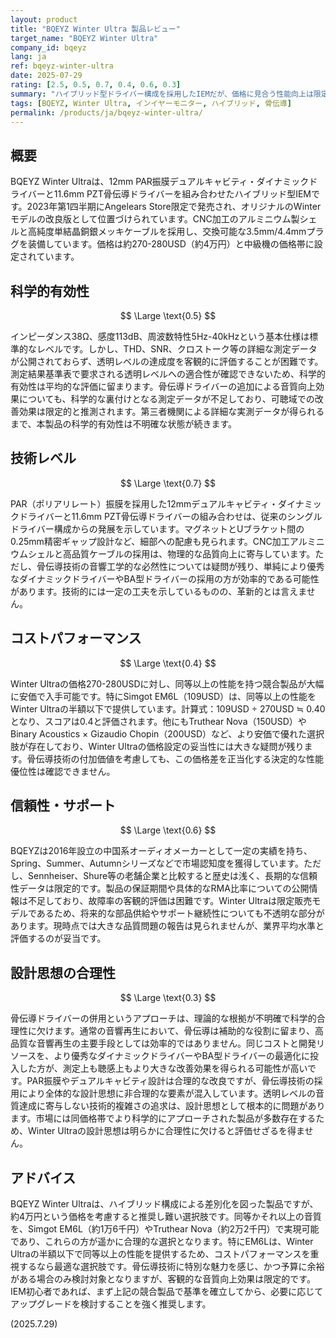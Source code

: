 ```yaml
---
layout: product
title: "BQEYZ Winter Ultra 製品レビュー"
target_name: "BQEYZ Winter Ultra"
company_id: bqeyz
lang: ja
ref: bqeyz-winter-ultra
date: 2025-07-29
rating: [2.5, 0.5, 0.7, 0.4, 0.6, 0.3]
summary: "ハイブリッド型ドライバー構成を採用したIEMだが、価格に見合う性能向上は限定的"
tags: [BQEYZ, Winter Ultra, インイヤーモニター, ハイブリッド, 骨伝導]
permalink: /products/ja/bqeyz-winter-ultra/
---
```

## 概要

BQEYZ Winter Ultraは、12mm PAR振膜デュアルキャビティ・ダイナミックドライバーと11.6mm PZT骨伝導ドライバーを組み合わせたハイブリッド型IEMです。2023年第1四半期にAngelears Store限定で発売され、オリジナルのWinterモデルの改良版として位置づけられています。CNC加工のアルミニウム製シェルと高純度単結晶銅銀メッキケーブルを採用し、交換可能な3.5mm/4.4mmプラグを装備しています。価格は約270-280USD（約4万円）と中級機の価格帯に設定されています。

## 科学的有効性

$$ \Large \text{0.5} $$

インピーダンス38Ω、感度113dB、周波数特性5Hz-40kHzという基本仕様は標準的なレベルです。しかし、THD、SNR、クロストーク等の詳細な測定データが公開されておらず、透明レベルの達成度を客観的に評価することが困難です。測定結果基準表で要求される透明レベルへの適合性が確認できないため、科学的有効性は平均的な評価に留まります。骨伝導ドライバーの追加による音質向上効果についても、科学的な裏付けとなる測定データが不足しており、可聴域での改善効果は限定的と推測されます。第三者機関による詳細な実測データが得られるまで、本製品の科学的有効性は不明確な状態が続きます。

## 技術レベル

$$ \Large \text{0.7} $$

PAR（ポリアリレート）振膜を採用した12mmデュアルキャビティ・ダイナミックドライバーと11.6mm PZT骨伝導ドライバーの組み合わせは、従来のシングルドライバー構成からの発展を示しています。マグネットとUブラケット間の0.25mm精密ギャップ設計など、細部への配慮も見られます。CNC加工アルミニウムシェルと高品質ケーブルの採用は、物理的な品質向上に寄与しています。ただし、骨伝導技術の音響工学的な必然性については疑問が残り、単純により優秀なダイナミックドライバーやBA型ドライバーの採用の方が効率的である可能性があります。技術的には一定の工夫を示しているものの、革新的とは言えません。

## コストパフォーマンス

$$ \Large \text{0.4} $$

Winter Ultraの価格270-280USDに対し、同等以上の性能を持つ競合製品が大幅に安価で入手可能です。特にSimgot EM6L（109USD）は、同等以上の性能をWinter Ultraの半額以下で提供しています。計算式：109USD ÷ 270USD ≒ 0.40となり、スコアは0.4と評価されます。他にもTruthear Nova（150USD）やBinary Acoustics × Gizaudio Chopin（200USD）など、より安価で優れた選択肢が存在しており、Winter Ultraの価格設定の妥当性には大きな疑問が残ります。骨伝導技術の付加価値を考慮しても、この価格差を正当化する決定的な性能優位性は確認できません。

## 信頼性・サポート

$$ \Large \text{0.6} $$

BQEYZは2016年設立の中国系オーディオメーカーとして一定の実績を持ち、Spring、Summer、Autumnシリーズなどで市場認知度を獲得しています。ただし、Sennheiser、Shure等の老舗企業と比較すると歴史は浅く、長期的な信頼性データは限定的です。製品の保証期間や具体的なRMA比率についての公開情報は不足しており、故障率の客観的評価は困難です。Winter Ultraは限定販売モデルであるため、将来的な部品供給やサポート継続性についても不透明な部分があります。現時点では大きな品質問題の報告は見られませんが、業界平均水準と評価するのが妥当です。

## 設計思想の合理性

$$ \Large \text{0.3} $$

骨伝導ドライバーの併用というアプローチは、理論的な根拠が不明確で科学的合理性に欠けます。通常の音響再生において、骨伝導は補助的な役割に留まり、高品質な音響再生の主要手段としては効率的ではありません。同じコストと開発リソースを、より優秀なダイナミックドライバーやBA型ドライバーの最適化に投入した方が、測定上も聴感上もより大きな改善効果を得られる可能性が高いです。PAR振膜やデュアルキャビティ設計は合理的な改良ですが、骨伝導技術の採用により全体的な設計思想に非合理的な要素が混入しています。透明レベルの音質達成に寄与しない技術的複雑さの追求は、設計思想として根本的に問題があります。市場には同価格帯でより科学的にアプローチされた製品が多数存在するため、Winter Ultraの設計思想は明らかに合理性に欠けると評価せざるを得ません。

## アドバイス

BQEYZ Winter Ultraは、ハイブリッド構成による差別化を図った製品ですが、約4万円という価格を考慮すると推奨し難い選択肢です。同等かそれ以上の音質を、Simgot EM6L（約1万6千円）やTruthear Nova（約2万2千円）で実現可能であり、これらの方が遥かに合理的な選択となります。特にEM6Lは、Winter Ultraの半額以下で同等以上の性能を提供するため、コストパフォーマンスを重視するなら最適な選択肢です。骨伝導技術に特別な魅力を感じ、かつ予算に余裕がある場合のみ検討対象となりますが、客観的な音質向上効果は限定的です。IEM初心者であれば、まず上記の競合製品で基準を確立してから、必要に応じてアップグレードを検討することを強く推奨します。

(2025.7.29)
